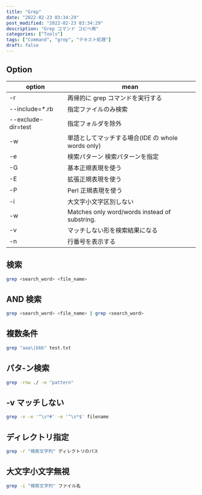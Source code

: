 ```yaml
---
title: "Grep"
date: "2022-02-23 03:34:29"
post_modified: "2022-02-23 03:34:29"
description: "Grep コマンド コピペ用"
categories: ["Tools"]
tags: ["Command", "grep", "テキスト処理"]
draft: false
---
```


## Option

| option             | mean                                              |
| ------------------ | ------------------------------------------------- |
| -r                 | 再帰的に grep コマンドを実行する                  |
| --include=\*.rb    | 指定ファイルのみ検索                              |
| --exclude-dir=test | 指定フォルダを除外                                |
| -w                 | 単語としてマッチする場合(IDE の whole words only) |
| -e                 | 検索パターン 検索パターンを指定                   |
| -G                 | 基本正規表現を使う                                |
| -E                 | 拡張正規表現を使う                                |
| -P                 | Perl 正規表現を使う                               |
| -i                 | 大文字小文字区別しない                            |
| -w                 | Matches only word/words instead of substring.     |
| -v                 | マッチしない形を検索結果になる                    |
| -n                 | 行番号を表示する                                  |

## 検索

```bash
grep <search_word> <file_name>
```

## AND 検索

```bash
grep <search_word> <file_name> | grep <search_word>
```

## 複数条件

```bash
grep "aaa\|bbb" test.txt
```

## パタ-ン検索

```bash
grep -rnw ./ -e "pattern"
```

## -v マッチしない

```bash
grep -v -e '^\s*#' -e '^\s*$' filename
```

## ディレクトリ指定

```bash
grep -r "検索文字列" ディレクトリのパス
```

## 大文字小文字無視

```bash
grep -i "検索文字列" ファイル名
```
